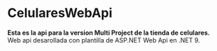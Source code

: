 # CelularesWebApi
__Esta es la api para la version Multi Project de la tienda de celulares.__ <br/>
Web api desarollada con plantilla de ASP.NET Web Api en .NET 9.
